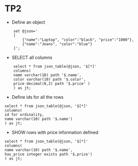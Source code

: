 # TP2

- Define an object

```
    set @json='
    [
        {"name":"Laptop", "color":"black", "price":"1000"},
        {"name":"Jeans", "color":"blue"}
    ]';
```

- SELECT all columns

```
    select * from json_table(@json, '$[*]'
    columns(
    name varchar(10) path '$.name',
    color varchar(10) path '$.color',
    price decimal(8,2) path '$.price' )
    ) as jt;
```

- Define ids for all the rows

```
select * from json_table(@json, '$[*]'
columns(
id for ordinality,
name varchar(10) path '$.name')
) as jt;
```

- SHOW rows with price information defined

```
select * from json_table(@json, '$[*]'
columns(
name varchar(10) path '$.name',
has_price integer exists path '$.price')
) as jt;

```

